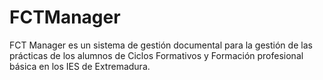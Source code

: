 # FCTManager
FCT Manager es un sistema de gestión documental para la gestión de las prácticas de los alumnos de Ciclos Formativos y Formación profesional básica en los IES de Extremadura.
